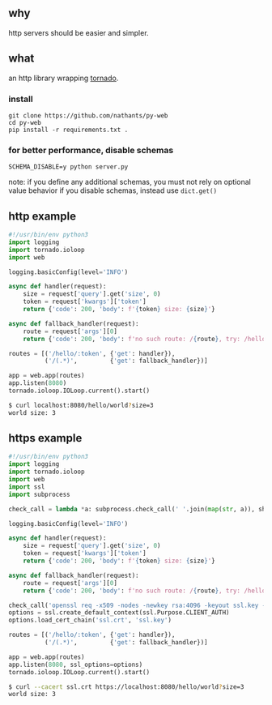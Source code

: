 ## why

http servers should be easier and simpler.

## what

an http library wrapping [tornado](http://www.tornadoweb.org/en/latest/).

### install
```
git clone https://github.com/nathants/py-web
cd py-web
pip install -r requirements.txt .
```

### for better performance, disable schemas

```
SCHEMA_DISABLE=y python server.py
```

note: if you define any additional schemas, you must not rely on optional value behavior if you disable schemas, instead use `dict.get()`

## http example

```python
#!/usr/bin/env python3
import logging
import tornado.ioloop
import web

logging.basicConfig(level='INFO')

async def handler(request):
    size = request['query'].get('size', 0)
    token = request['kwargs']['token']
    return {'code': 200, 'body': f'{token} size: {size}'}

async def fallback_handler(request):
    route = request['args'][0]
    return {'code': 200, 'body': f'no such route: /{route}, try: /hello/xyz?size=123'}

routes = [('/hello/:token', {'get': handler}),
          ('/(.*)',         {'get': fallback_handler})]

app = web.app(routes)
app.listen(8080)
tornado.ioloop.IOLoop.current().start()
```

```bash
$ curl localhost:8080/hello/world?size=3
world size: 3
```

## https example

```python
#!/usr/bin/env python3
import logging
import tornado.ioloop
import web
import ssl
import subprocess

check_call = lambda *a: subprocess.check_call(' '.join(map(str, a)), shell=True, executable='/bin/bash', stderr=subprocess.STDOUT)

logging.basicConfig(level='INFO')

async def handler(request):
    size = request['query'].get('size', 0)
    token = request['kwargs']['token']
    return {'code': 200, 'body': f'{token} size: {size}'}

async def fallback_handler(request):
    route = request['args'][0]
    return {'code': 200, 'body': f'no such route: /{route}, try: /hello/XYZ'}

check_call('openssl req -x509 -nodes -newkey rsa:4096 -keyout ssl.key -out ssl.crt -days 9999 -subj "/CN=localhost/O=Fake Name/C=US"')
options = ssl.create_default_context(ssl.Purpose.CLIENT_AUTH)
options.load_cert_chain('ssl.crt', 'ssl.key')

routes = [('/hello/:token', {'get': handler}),
          ('/(.*)',         {'get': fallback_handler})]

app = web.app(routes)
app.listen(8080, ssl_options=options)
tornado.ioloop.IOLoop.current().start()
```

```bash
$ curl --cacert ssl.crt https://localhost:8080/hello/world?size=3
world size: 3
```
